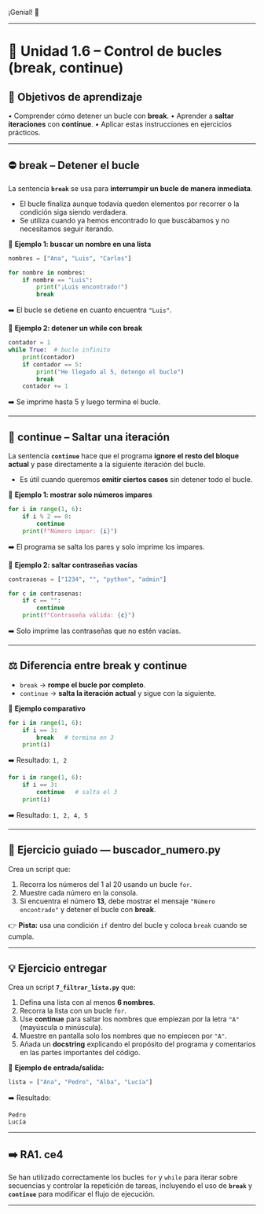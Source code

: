 ¡Genial! 🚀

---

# 🔹 Unidad 1.6 – Control de bucles (break, continue)

## 🎯 Objetivos de aprendizaje

• Comprender cómo detener un bucle con **break**.
• Aprender a **saltar iteraciones** con **continue**.
• Aplicar estas instrucciones en ejercicios prácticos.

---

## ⛔ break – Detener el bucle

La sentencia **`break`** se usa para **interrumpir un bucle de manera inmediata**.

* El bucle finaliza aunque todavía queden elementos por recorrer o la condición siga siendo verdadera.
* Se utiliza cuando ya hemos encontrado lo que buscábamos y no necesitamos seguir iterando.

📌 **Ejemplo 1: buscar un nombre en una lista**

```python
nombres = ["Ana", "Luis", "Carlos"]

for nombre in nombres:
    if nombre == "Luis":
        print("¡Luis encontrado!")
        break
```

➡️ El bucle se detiene en cuanto encuentra `"Luis"`.

📌 **Ejemplo 2: detener un while con break**

```python
contador = 1
while True:  # bucle infinito
    print(contador)
    if contador == 5:
        print("He llegado al 5, detengo el bucle")
        break
    contador += 1
```

➡️ Se imprime hasta 5 y luego termina el bucle.

---

## 🔄 continue – Saltar una iteración

La sentencia **`continue`** hace que el programa **ignore el resto del bloque actual** y pase directamente a la siguiente iteración del bucle.

* Es útil cuando queremos **omitir ciertos casos** sin detener todo el bucle.

📌 **Ejemplo 1: mostrar solo números impares**

```python
for i in range(1, 6):
    if i % 2 == 0:
        continue
    print(f"Número impar: {i}")
```

➡️ El programa se salta los pares y solo imprime los impares.

📌 **Ejemplo 2: saltar contraseñas vacías**

```python
contrasenas = ["1234", "", "python", "admin"]

for c in contrasenas:
    if c == "":
        continue
    print(f"Contraseña válida: {c}")
```

➡️ Solo imprime las contraseñas que no estén vacías.

---

## ⚖️ Diferencia entre break y continue

* `break` → **rompe el bucle por completo**.
* `continue` → **salta la iteración actual** y sigue con la siguiente.

📌 **Ejemplo comparativo**

```python
for i in range(1, 6):
    if i == 3:
        break   # termina en 3
    print(i)
```

➡️ Resultado: `1, 2`

```python
for i in range(1, 6):
    if i == 3:
        continue   # salta el 3
    print(i)
```

➡️ Resultado: `1, 2, 4, 5`

---

## 📝 Ejercicio guiado — buscador\_numero.py

Crea un script que:

1. Recorra los números del 1 al 20 usando un bucle `for`.
2. Muestre cada número en la consola.
3. Si encuentra el número **13**, debe mostrar el mensaje `"Número encontrado"` y detener el bucle con **break**.

👉 **Pista:** usa una condición `if` dentro del bucle y coloca `break` cuando se cumpla.

---

## 💡 Ejercicio entregar

Crea un script **`7_filtrar_lista.py`** que:

1. Defina una lista con al menos **6 nombres**.
2. Recorra la lista con un bucle `for`.
3. Use **continue** para saltar los nombres que empiezan por la letra `"A"` (mayúscula o minúscula).
4. Muestre en pantalla solo los nombres que no empiecen por `"A"`.
5. Añada un **docstring** explicando el propósito del programa y comentarios en las partes importantes del código.

📌 **Ejemplo de entrada/salida:**

```python
lista = ["Ana", "Pedro", "Alba", "Lucía"]
```

➡️ Resultado:

```
Pedro
Lucía
```

---

## ➡️ RA1. ce4

Se han utilizado correctamente los bucles `for` y `while` para iterar sobre secuencias y controlar la repetición de tareas, incluyendo el uso de **`break`** y **`continue`** para modificar el flujo de ejecución.

---
